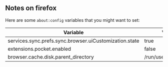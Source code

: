 ## Notes on firefox

Here are some `about:config` variables that you might want to set:

| Variable | Value |
|----------|-------|
| services.sync.prefs.sync.browser.uiCustomization.state | true |
| extensions.pocket.enabled | false |
| browser.cache.disk.parent_directory | /run/user/*UID*/firefox |
